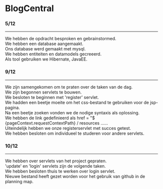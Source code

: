 # BlogCentral

<h3> 5/12 </h3>
<hr>
We hebben de opdracht besproken en gebrainstormed.<br>
We hebben een database aangemaakt.<br>
Ons database werd gemaakt met mysql.<br>
We hebben entiteiten en datamodels gecreeerd.<br>
Als tool gebruiken we Hibernate, JavaEE.<br>

<h3> 9/12 </h3>
<hr>
We zijn samengekomen om te praten over de taken van de dag.<br>
We zijn begonnen servlets te bouwen.<br>
We besloten te beginnen met 'register' servlet.<br>
We hadden een beetje moeite om het css-bestand te gebruiken voor de jsp-pagina.<br>
Na een beetje zoeken vonden we de nodige syntaxis als oplossing.<br>
We hebben de link gedefinieerd als href = "$ {pageContext.requestContextPath} / resources ......<br>
Uiteindelijk hebben we onze registerservlet met succes getest.<br>
We hebben besloten om individueel te studeren voor andere servlets.<br>

<h3> 10/12 </h3>
<hr>
We hebben over servlets van het project gepraten.<br>
'update' en 'login' servlets zijn de volgende taken.<br>
We hebben besloten thuis te werken over login servlet.<br>
Nieuwe bestand heeft gezet worden voor het gebruik van github in de planning map.<br>

